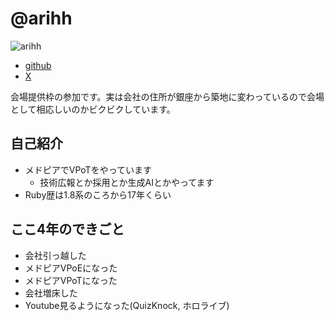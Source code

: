 # @arihh

![arihh](https://avatars.githubusercontent.com/u/95413?s=120)

- [github](https://github.com/arihh)
- [X](https://x.com/arihh)

会場提供枠の参加です。実は会社の住所が銀座から築地に変わっているので会場として相応しいのかビクビクしています。

## 自己紹介
- メドピアでVPoTをやっています
  - 技術広報とか採用とか生成AIとかやってます
- Ruby歴は1.8系のころから17年くらい

## ここ4年のできごと
- 会社引っ越した
- メドピアVPoEになった
- メドピアVPoTになった
- 会社増床した
- Youtube見るようになった(QuizKnock, ホロライブ)
